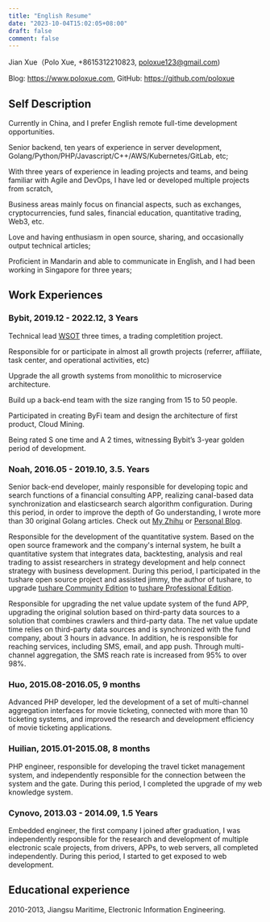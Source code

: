```yaml
---
title: "English Resume"
date: "2023-10-04T15:02:05+08:00"
draft: false
comment: false
---
```


Jian Xue（Polo Xue, +8615312210823, poloxue123@gmail.com)

Blog: https://www.poloxue.com, GitHub: https://github.com/poloxue

## Self Description

Currently in China, and I prefer English remote full-time development opportunities.

Senior backend, ten years of experience in server development, Golang/Python/PHP/Javascript/C++/AWS/Kubernetes/GitLab, etc;

With three years of experience in leading projects and teams, and being familiar with Agile and DevOps, I have led or developed multiple projects from scratch, 

Business areas mainly focus on financial aspects, such as exchanges, cryptocurrencies, fund sales, financial education, quantitative trading, Web3, etc.

Love and having enthusiasm in open source, sharing, and occasionally output technical articles;

Proficient in Mandarin and able to communicate in English, and I had been working in Singapore for three years;

## Work Experiences

### Bybit, 2019.12 - 2022.12, 3 Years

Technical lead [WSOT](https://www.bybit.com/wsot2022) three times, a trading completition project.

Responsible for or participate in almost all growth projects (referrer, affiliate, task center, and operational activities, etc)

Upgrade the all growth systems from monolithic to microservice architecture.

Build up a back-end team with the size ranging from 15 to 50 people. 

Participated in creating ByFi team and design the architecture of first product, Cloud Mining.

Being rated S one time and A 2 times, witnessing Bybit’s 3-year golden period of development.

### Noah, 2016.05 - 2019.10, 3.5. Years

Senior back-end developer, mainly responsible for developing topic and search functions of a financial consulting APP, realizing canal-based data synchronization and elasticsearch search algorithm configuration. During this period, in order to improve the depth of Go understanding, I wrote more than 30 original Golang articles. Check out [My Zhihu](https://www.zhihu.com/people/xue-jian-27) or [Personal Blog]( https://www.poloxue.com).

Responsible for the development of the quantitative system. Based on the open source framework and the company's internal system, he built a quantitative system that integrates data, backtesting, analysis and real trading to assist researchers in strategy development and help connect strategy with business development. During this period, I participated in the tushare open source project and assisted jimmy, the author of tushare, to upgrade [tushare Community Edition](http://tushare.org) to [tushare Professional Edition](https://tushare.pro).

Responsible for upgrading the net value update system of the fund APP, upgrading the original solution based on third-party data sources to a solution that combines crawlers and third-party data. The net value update time relies on third-party data sources and is synchronized with the fund company, about 3 hours in advance. In addition, he is responsible for reaching services, including SMS, email, and app push. Through multi-channel aggregation, the SMS reach rate is increased from 95% to over 98%.

### Huo, 2015.08-2016.05, 9 months

Advanced PHP developer, led the development of a set of multi-channel aggregation interfaces for movie ticketing, connected with more than 10 ticketing systems, and improved the research and development efficiency of movie ticketing applications.

### Huilian, 2015.01-2015.08, 8 months

PHP engineer, responsible for developing the travel ticket management system, and independently responsible for the connection between the system and the gate. During this period, I completed the upgrade of my web knowledge system.

### Cynovo, 2013.03 - 2014.09, 1.5 Years

Embedded engineer, the first company I joined after graduation, I was independently responsible for the research and development of multiple electronic scale projects, from drivers, APPs, to web servers, all completed independently. During this period, I started to get exposed to web development.

## Educational experience

2010-2013, Jiangsu Maritime, Electronic Information Engineering.


